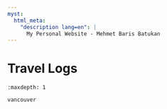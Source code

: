 ```yaml
---
myst:
  html_meta:
    "description lang=en": |
      My Personal Website - Mehmet Baris Batukan
---
```


# Travel Logs

```{toctree}
:maxdepth: 1

vancouver
```